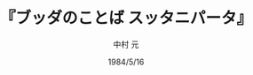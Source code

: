 ---
title: "『ブッダのことば  スッタニパータ』"
description: "数多い仏教書のうちで最も古い聖典．後世の仏典に見られる煩瑣な教理は少しもなく，人間としての生きる道が，ブッダとの対話のなかで具体的に語られる．初訳より二六年，訳文はいっそう読み易くなり，積年の研究成果が訳注に盛られ，読解の助けとなると共に，他仏典との関連，さらには比較文化論にも及び，興味はつきない．"
date: 1984/5/16
draft: false
hideToc: false
enableToc: true
enableTocContent: false
author: "中村 元"
tags: 
- 仏教
- 宗教
category: 
- 東洋哲学
series:
- 岩波文庫
- 早稲田大学必修基礎演習テキスト100(2020年度)
image: images/feature2/content.png
---